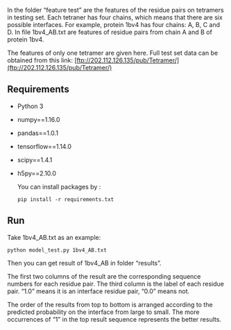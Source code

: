 
In the folder “feature test” are the features of the residue pairs on tetramers in testing set. Each tetraner has four chains, which means that there are six possible interfaces. For example, protein 1bv4 has four chains: A, B, C and D. In file 1bv4_AB.txt are features of residue pairs from chain A and B of protein 1bv4.


The features of only one tetramer are given here. Full test set data can be obtained from this link: [ftp://202.112.126.135/pub/Tetramer/](ftp://202.112.126.135/pub/Tetramer/)


## Requirements

- Python 3

- numpy\==1.16.0

- pandas==1.0.1

- tensorflow==1.14.0

- scipy==1.4.1

- h5py==2.10.0

  You can install packages by :
  ```
  pip install -r requirements.txt
  ```
  
  

## Run

Take 1bv4_AB.txt as an example:
```
python model_test.py 1bv4_AB.txt
```
Then you can get result of 1bv4_AB in folder “results”.

The first two columns of the result are the corresponding sequence numbers for each residue pair. The third column is the label of each residue pair. “1.0” means it is an interface residue pair, “0.0” means not. 

The order of the results from top to bottom is arranged according to the predicted probability on the interface from large to small. The more occurrences of “1” in the top result sequence represents the better results. 









  

